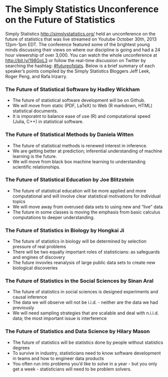 The Simply Statistics 
Unconference on the Future of Statistics 
====================================

Simply Statistics http://simplystatistics.org/ held an unconference on the future of statistics that was 
live streamed on Youtube October 30th, 2013 12pm-1pm EDT. The conference featured some of 
the brightest young minds discussing their views on where our discipline is going and had a 
24 hour viewership of over 3,000. You can watch the whole unconference at http://bit.ly/198GoL3 or 
follow the real-time discussion on Twitter by searching the hashtag: [#futureofstats](https://twitter.com/search?q=%23futureofstats&src=hash&f=realtime). Below is a 
brief summary of each speaker’s points compiled by the Simply Statistics Bloggers Jeff Leek, Roger Peng, 
and Rafa Irizarry.

### The Future of Statistical Software by Hadley Wickham 
* The future of statistical software development will be on Github.
* We will move from static (PDF, LaTeX) to Web (R markdown, HTML) statistical documents.
* It is imporatnt to balance ease of use (R) and computational speed (Julia, C++) in statistical software.

### The Future of Statistical Methods by Daniela Witten
* The future of statistical methods is renewed interest in inference.
* We are getting better at prediction; inferential understanding of machine learning is the future.
* We will move from black box machine learning to understanding scientific relationships.

### The Future of Statistical Education by Joe Blitzstein
* The future of statistical education will be more applied and more computational and will involve clear statistical motivations for individual topics
* We will move away from overused data sets to using new and “live” data
* The future in some classes is moving the emphasis from basic calculus computations to deeper understanding.

### The Future of Statistics in Biology by Hongkai Ji
* The future of statistics in biology will be determined by selection pressure of real problems
* There will be two equally important roles of statisticians: as safeguards and engines of discovery
* The future invovles reanalysis of large public data sets to create new biological discoveries

### The Future of Statistics in the Social Sciences by Sinan Aral
* The future of statistics in social sciences is designed experiments and causal inference
* The data we will observe will not be i.i.d. - neither are the data we had previously
* We will need sampling strategies that are scalable and deal with n.i.i.d. data; the most important issue is interference

### The Future of Statistics and Data Science by Hilary Mason
* The future of statistics will be statistics done by people without statistics degrees 
* To survive in industry, statisticians need to know software development in teams and how to engineer data products
* You often run into problems you’d like to solve in a year - but you only get a week - statisticians will need to be problem solvers.
